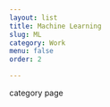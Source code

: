 ```yaml
---
layout: list
title: Machine Learning
slug: ML
category: Work
menu: false
order: 2

---
```


category page